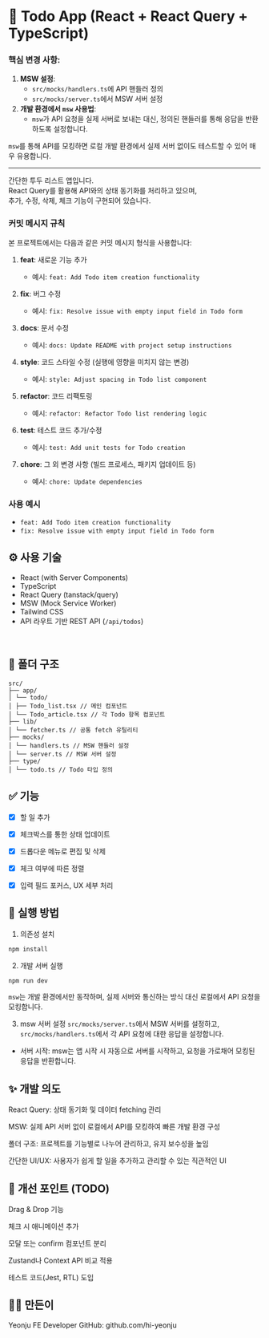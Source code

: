 

# 📝 Todo App (React + React Query + TypeScript)

### 핵심 변경 사항:
1. **MSW 설정**:
   - `src/mocks/handlers.ts`에 API 핸들러 정의
   - `src/mocks/server.ts`에서 MSW 서버 설정
2. **개발 환경에서 `msw` 사용법**:
   - `msw`가 API 요청을 실제 서버로 보내는 대신, 정의된 핸들러를 통해 응답을 반환하도록 설정합니다.

`msw`를 통해 API를 모킹하면 로컬 개발 환경에서 실제 서버 없이도 테스트할 수 있어 매우 유용합니다.

---

간단한 투두 리스트 앱입니다.  
React Query를 활용해 API와의 상태 동기화를 처리하고 있으며,  
추가, 수정, 삭제, 체크 기능이 구현되어 있습니다.

### 커밋 메시지 규칙
본 프로젝트에서는 다음과 같은 커밋 메시지 형식을 사용합니다:

1. **feat**: 새로운 기능 추가
   - 예시: `feat: Add Todo item creation functionality`
   
2. **fix**: 버그 수정
   - 예시: `fix: Resolve issue with empty input field in Todo form`

3. **docs**: 문서 수정
   - 예시: `docs: Update README with project setup instructions`

4. **style**: 코드 스타일 수정 (실행에 영향을 미치지 않는 변경)
   - 예시: `style: Adjust spacing in Todo list component`

5. **refactor**: 코드 리팩토링
   - 예시: `refactor: Refactor Todo list rendering logic`

6. **test**: 테스트 코드 추가/수정
   - 예시: `test: Add unit tests for Todo creation`

7. **chore**: 그 외 변경 사항 (빌드 프로세스, 패키지 업데이트 등)
   - 예시: `chore: Update dependencies`

### 사용 예시
- `feat: Add Todo item creation functionality`
- `fix: Resolve issue with empty input field in Todo form`

<!--
## 🚀 데모

(작성한 후 GitHub Pages 혹은 Vercel 배포 링크 추가)

예시: [https://your-vercel-link.vercel.app](https://your-vercel-link.vercel.app)

-->

## ⚙️ 사용 기술

- React (with Server Components)
- TypeScript
- React Query (tanstack/query)
- MSW (Mock Service Worker)
- Tailwind CSS
- API 라우트 기반 REST API (`/api/todos`)

<br/>

## 📂 폴더 구조
```
src/
├── app/
│ └── todo/
│ ├── Todo_list.tsx // 메인 컴포넌트
│ └── Todo_article.tsx // 각 Todo 항목 컴포넌트
├── lib/
│ └── fetcher.ts // 공통 fetch 유틸리티
├── mocks/
│ └── handlers.ts // MSW 핸들러 설정
│ └── server.ts // MSW 서버 설정
├── type/
│ └── todo.ts // Todo 타입 정의
```

## ✅ 기능

- [x] 할 일 추가
- [x] 체크박스를 통한 상태 업데이트
- [x] 드롭다운 메뉴로 편집 및 삭제
- [x] 체크 여부에 따른 정렬
- [x] 입력 필드 포커스, UX 세부 처리



## 🧪 실행 방법

1. 의존성 설치
```bash
npm install
```

2. 개발 서버 실행
```bash
npm run dev
```
`msw`는 개발 환경에서만 동작하며, 실제 서버와 통신하는 방식 대신 로컬에서 API 요청을 모킹합니다.

3. msw 서버 설정
`src/mocks/server.ts`에서 MSW 서버를 설정하고,
`src/mocks/handlers.ts`에서 각 API 요청에 대한 응답을 설정합니다.

- 서버 시작: msw는 앱 시작 시 자동으로 서버를 시작하고, 요청을 가로채어 모킹된 응답을 반환합니다.

## ✨ 개발 의도
React Query: 상태 동기화 및 데이터 fetching 관리

MSW: 실제 API 서버 없이 로컬에서 API를 모킹하여 빠른 개발 환경 구성

폴더 구조: 프로젝트를 기능별로 나누어 관리하고, 유지 보수성을 높임

간단한 UI/UX: 사용자가 쉽게 할 일을 추가하고 관리할 수 있는 직관적인 UI 

## 📌 개선 포인트 (TODO)
 Drag & Drop 기능

 체크 시 애니메이션 추가

 모달 또는 confirm 컴포넌트 분리

 Zustand나 Context API 비교 적용

 테스트 코드(Jest, RTL) 도입

## 🧑‍💻 만든이
Yeonju
FE Developer
GitHub: github.com/hi-yeonju